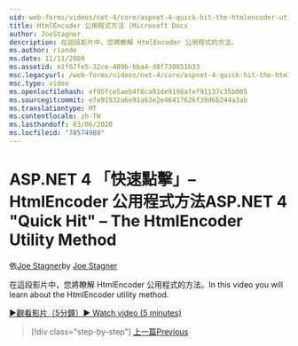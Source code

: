 ```yaml
---
uid: web-forms/videos/net-4/core/aspnet-4-quick-hit-the-htmlencoder-utility-method
title: HtmlEncoder 公用程式方法 |Microsoft Docs
author: JoeStagner
description: 在這段影片中，您將瞭解 HtmlEncoder 公用程式的方法。
ms.author: riande
ms.date: 11/11/2009
ms.assetid: e1f67fe5-32ce-409b-bba4-d8f730851b33
msc.legacyurl: /web-forms/videos/net-4/core/aspnet-4-quick-hit-the-htmlencoder-utility-method
msc.type: video
ms.openlocfilehash: ef95fce5aeb4f0ca91de9198afef91137c35b005
ms.sourcegitcommit: e7e91932a6e91a63e2e46417626f39d6b244a3ab
ms.translationtype: MT
ms.contentlocale: zh-TW
ms.lasthandoff: 03/06/2020
ms.locfileid: "78574988"
---
```

# <a name="aspnet-4-quick-hit--the-htmlencoder-utility-method"></a><span data-ttu-id="5ee63-103">ASP.NET 4 「快速點擊」– HtmlEncoder 公用程式方法</span><span class="sxs-lookup"><span data-stu-id="5ee63-103">ASP.NET 4 "Quick Hit" – The HtmlEncoder Utility Method</span></span>

<span data-ttu-id="5ee63-104">依[Joe Stagner](https://github.com/JoeStagner)</span><span class="sxs-lookup"><span data-stu-id="5ee63-104">by [Joe Stagner](https://github.com/JoeStagner)</span></span>

<span data-ttu-id="5ee63-105">在這段影片中，您將瞭解 HtmlEncoder 公用程式的方法。</span><span class="sxs-lookup"><span data-stu-id="5ee63-105">In this video you will learn about the HtmlEncoder utility method.</span></span>

[<span data-ttu-id="5ee63-106">&#9654;觀看影片（5分鐘）</span><span class="sxs-lookup"><span data-stu-id="5ee63-106">&#9654; Watch video (5 minutes)</span></span>](https://channel9.msdn.com/Blogs/ASP-NET-Site-Videos/aspnet-4-quick-hit-the-htmlencoder-utility-method)

> [!div class="step-by-step"]
> [<span data-ttu-id="5ee63-107">上一篇</span><span class="sxs-lookup"><span data-stu-id="5ee63-107">Previous</span></span>](aspnet-4-quick-hit-predictable-client-ids.md)
